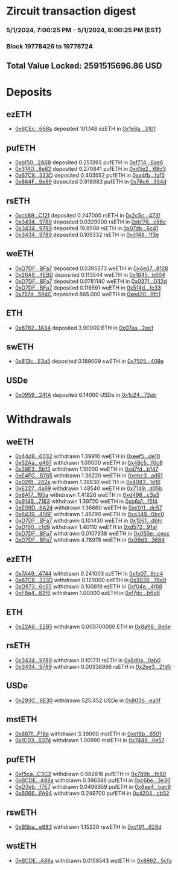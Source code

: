 # Zircuit transaction digest
### 5/1/2024, 7:00:25 PM - 5/1/2024, 8:00:25 PM (EST)
### Block 19778426 to 19778724

## Total Value Locked: 2591515696.86 USD

# Deposits
## ezETH
- [0x6CEc...668a](https://etherscan.io/address/0x6CEc8002DFF2FedA82394394Cb0Fe4346Cd1668a) deposited 101.148 ezETH in [0x1e8a...3101](https://etherscan.io/tx/0x6CEc8002DFF2FedA82394394Cb0Fe4346Cd1668a)
## pufETH
- [0xbf50...2A68](https://etherscan.io/address/0xbf507609C85755d5D767EA5Be6D5C07D20902A68) deposited 0.251393 pufETH in [0xf714...6ae6](https://etherscan.io/tx/0xbf507609C85755d5D767EA5Be6D5C07D20902A68)
- [0x314D...8e82](https://etherscan.io/address/0x314D5E2d95A99D248a5F4bdd1526Ecba4A258e82) deposited 0.270841 pufETH in [0xd3e2...68d3](https://etherscan.io/tx/0x314D5E2d95A99D248a5F4bdd1526Ecba4A258e82)
- [0x67C8...333D](https://etherscan.io/address/0x67C8A8F77D78D3df9B97104b5F89af0A7f32333D) deposited 0.403552 pufETH in [0xa4fb...fa15](https://etherscan.io/tx/0x67C8A8F77D78D3df9B97104b5F89af0A7f32333D)
- [0x864F...9e59](https://etherscan.io/address/0x864Fa4479E0Ac327E561716B8761fd1311B09e59) deposited 0.918983 pufETH in [0x76c6...334d](https://etherscan.io/tx/0x864Fa4479E0Ac327E561716B8761fd1311B09e59)
## rsETH
- [0xcb89...C12f](https://etherscan.io/address/0xcb89FC0002A5d3256DD1cDbd85eF54D6B052C12f) deposited 0.247000 rsETH in [0x2c5c...473f](https://etherscan.io/tx/0xcb89FC0002A5d3256DD1cDbd85eF54D6B052C12f)
- [0x3434...9789](https://etherscan.io/address/0x34349c5569e7B846c3558961552D2202760A9789) deposited 0.0329000 rsETH in [0xb178...c86c](https://etherscan.io/tx/0x34349c5569e7B846c3558961552D2202760A9789)
- [0x3434...9789](https://etherscan.io/address/0x34349c5569e7B846c3558961552D2202760A9789) deposited 19.8508 rsETH in [0x07db...6c41](https://etherscan.io/tx/0x34349c5569e7B846c3558961552D2202760A9789)
- [0x3434...9789](https://etherscan.io/address/0x34349c5569e7B846c3558961552D2202760A9789) deposited 0.105332 rsETH in [0xd148...1f3e](https://etherscan.io/tx/0x34349c5569e7B846c3558961552D2202760A9789)
## weETH
- [0xD7DF...BFa7](https://etherscan.io/address/0xD7DF7E085214743530afF339aFC420c7c720BFa7) deposited 0.0395373 weETH in [0x4e67...8128](https://etherscan.io/tx/0xD7DF7E085214743530afF339aFC420c7c720BFa7)
- [0x26A8...4EBD](https://etherscan.io/address/0x26A89D6a6A9470ac84734658A795e66662DD4EBD) deposited 0.113544 weETH in [0x1845...b604](https://etherscan.io/tx/0x26A89D6a6A9470ac84734658A795e66662DD4EBD)
- [0xD7DF...BFa7](https://etherscan.io/address/0xD7DF7E085214743530afF339aFC420c7c720BFa7) deposited 0.0781140 weETH in [0x0371...032d](https://etherscan.io/tx/0xD7DF7E085214743530afF339aFC420c7c720BFa7)
- [0xD7DF...BFa7](https://etherscan.io/address/0xD7DF7E085214743530afF339aFC420c7c720BFa7) deposited 0.116591 weETH in [0x514d...fc33](https://etherscan.io/tx/0xD7DF7E085214743530afF339aFC420c7c720BFa7)
- [0x757d...594C](https://etherscan.io/address/0x757dB7C1D65b1d3144E2AfB3dE8AA3D6Ee87594C) deposited 865.000 weETH in [0xed20...9fc1](https://etherscan.io/tx/0x757dB7C1D65b1d3144E2AfB3dE8AA3D6Ee87594C)
## ETH
- [0x8782...1A34](https://etherscan.io/address/0x87828B2F0c97E03eff9eb5bCED20f33d20941A34) deposited 3.90000 ETH in [0x07aa...2ee1](https://etherscan.io/tx/0x87828B2F0c97E03eff9eb5bCED20f33d20941A34)
## swETH
- [0x813c...E3a5](https://etherscan.io/address/0x813c2398850725d31aD455C2165Ab37B050dE3a5) deposited 0.189009 swETH in [0x7505...409e](https://etherscan.io/tx/0x813c2398850725d31aD455C2165Ab37B050dE3a5)
## USDe
- [0x0959...241A](https://etherscan.io/address/0x0959604447c2e2303e1C98AD1efDf64558C6241A) deposited 6.14000 USDe in [0x1c24...72eb](https://etherscan.io/tx/0x0959604447c2e2303e1C98AD1efDf64558C6241A)
# Withdrawals
## weETH
- [0x44d8...6032](https://etherscan.io/address/0x44d8c80694B71c469218846A8a8400fD2b996032) withdrawn 1.39910 weETH in [0xeef5...de10](https://etherscan.io/tx/0x44d8c80694B71c469218846A8a8400fD2b996032)
- [0x52Aa...e497](https://etherscan.io/address/0x52Aa899454998Be5b000Ad077a46Bbe360F4e497) withdrawn 1.00000 weETH in [0x49c5...f0c8](https://etherscan.io/tx/0x52Aa899454998Be5b000Ad077a46Bbe360F4e497)
- [0x38E3...5b13](https://etherscan.io/address/0x38E323303c9e346A1106f88755294fbceDf45b13) withdrawn 1.10000 weETH in [0xd7fd...b147](https://etherscan.io/tx/0x38E323303c9e346A1106f88755294fbceDf45b13)
- [0xE4FC...B765](https://etherscan.io/address/0xE4FC5866F7920D90Ef6D6Bc9164538E1160AB765) withdrawn 1.36220 weETH in [0xebc3...ad51](https://etherscan.io/tx/0xE4FC5866F7920D90Ef6D6Bc9164538E1160AB765)
- [0x02f8...242e](https://etherscan.io/address/0x02f89DA72B4204528864C6134249a6c94485242e) withdrawn 1.39830 weETH in [0x4083...1d16](https://etherscan.io/tx/0x02f89DA72B4204528864C6134249a6c94485242e)
- [0xE227...4a69](https://etherscan.io/address/0xE2273b2C86B7aB0e75eD5058B4Da18d047E64a69) withdrawn 1.48540 weETH in [0x7149...d05b](https://etherscan.io/tx/0xE2273b2C86B7aB0e75eD5058B4Da18d047E64a69)
- [0x8A17...195a](https://etherscan.io/address/0x8A176001e4D6c791241565FCf9C1857E0277195a) withdrawn 1.41820 weETH in [0xd498...c3a3](https://etherscan.io/tx/0x8A176001e4D6c791241565FCf9C1857E0277195a)
- [0x914B...7163](https://etherscan.io/address/0x914B5Ea444ac7Ce8Fec94c71e6414aC365a67163) withdrawn 1.39720 weETH in [0xb6a1...f5f4](https://etherscan.io/tx/0x914B5Ea444ac7Ce8Fec94c71e6414aC365a67163)
- [0xE09D...6A24](https://etherscan.io/address/0xE09D9383cD4389ec2B9bF66D293Ed80fDa686A24) withdrawn 1.36660 weETH in [0xc011...dc57](https://etherscan.io/tx/0xE09D9383cD4389ec2B9bF66D293Ed80fDa686A24)
- [0x8439...406F](https://etherscan.io/address/0x84395179F0C0aaf17a1102d4c7D5dC570A16406F) withdrawn 1.45790 weETH in [0xa349...0bc0](https://etherscan.io/tx/0x84395179F0C0aaf17a1102d4c7D5dC570A16406F)
- [0xD7DF...BFa7](https://etherscan.io/address/0xD7DF7E085214743530afF339aFC420c7c720BFa7) withdrawn 0.101430 weETH in [0x1261...dbfc](https://etherscan.io/tx/0xD7DF7E085214743530afF339aFC420c7c720BFa7)
- [0xD160...c1d9](https://etherscan.io/address/0xD16071aab7aD281466CEc4b34ecC45130907c1d9) withdrawn 1.40110 weETH in [0xd572...91af](https://etherscan.io/tx/0xD16071aab7aD281466CEc4b34ecC45130907c1d9)
- [0xD7DF...BFa7](https://etherscan.io/address/0xD7DF7E085214743530afF339aFC420c7c720BFa7) withdrawn 0.0107938 weETH in [0x050e...cecc](https://etherscan.io/tx/0xD7DF7E085214743530afF339aFC420c7c720BFa7)
- [0xD7DF...BFa7](https://etherscan.io/address/0xD7DF7E085214743530afF339aFC420c7c720BFa7) withdrawn 4.76978 weETH in [0x99d3...3684](https://etherscan.io/tx/0xD7DF7E085214743530afF339aFC420c7c720BFa7)
## ezETH
- [0x7A49...4744](https://etherscan.io/address/0x7A493Be5c2ce014cD049Bf178a1ac0Db1B434744) withdrawn 0.241003 ezETH in [0xfe07...9cc4](https://etherscan.io/tx/0x7A493Be5c2ce014cD049Bf178a1ac0Db1B434744)
- [0x67C8...333D](https://etherscan.io/address/0x67C8A8F77D78D3df9B97104b5F89af0A7f32333D) withdrawn 0.120000 ezETH in [0x3938...78e0](https://etherscan.io/tx/0x67C8A8F77D78D3df9B97104b5F89af0A7f32333D)
- [0xD873...6c55](https://etherscan.io/address/0xD873AF8897d22A7F3fFdDcc4078d95641a056c55) withdrawn 0.100819 ezETH in [0xf04e...4f68](https://etherscan.io/tx/0xD873AF8897d22A7F3fFdDcc4078d95641a056c55)
- [0xFBe4...82f6](https://etherscan.io/address/0xFBe4ed351758Fd121adf1519611C587eB34582f6) withdrawn 1.00000 ezETH in [0xf7dc...b6d6](https://etherscan.io/tx/0xFBe4ed351758Fd121adf1519611C587eB34582f6)
## ETH
- [0x22A8...E2B5](https://etherscan.io/address/0x22A84d3612422873985b6aCb039C7B43f13EE2B5) withdrawn 0.000700000 ETH in [0x8a98...8e6e](https://etherscan.io/tx/0x22A84d3612422873985b6aCb039C7B43f13EE2B5)
## rsETH
- [0x3434...9789](https://etherscan.io/address/0x34349c5569e7B846c3558961552D2202760A9789) withdrawn 0.101711 rsETH in [0x8d0a...0ab0](https://etherscan.io/tx/0x34349c5569e7B846c3558961552D2202760A9789)
- [0x3434...9789](https://etherscan.io/address/0x34349c5569e7B846c3558961552D2202760A9789) withdrawn 0.00336986 rsETH in [0x2ee3...21d5](https://etherscan.io/tx/0x34349c5569e7B846c3558961552D2202760A9789)
## USDe
- [0x293C...6E30](https://etherscan.io/address/0x293C6937D8D82e05B01335F7B33FBA0c8e256E30) withdrawn 525.452 USDe in [0x803b...ea0f](https://etherscan.io/tx/0x293C6937D8D82e05B01335F7B33FBA0c8e256E30)
## mstETH
- [0x887f...F16a](https://etherscan.io/address/0x887f9c24363b19A97baC67F8B35DFbE1d91bF16a) withdrawn 3.39000 mstETH in [0xef8b...6501](https://etherscan.io/tx/0x887f9c24363b19A97baC67F8B35DFbE1d91bF16a)
- [0x1C03...6374](https://etherscan.io/address/0x1C034232454c3Ce6A0F0d6E6551c71626D086374) withdrawn 1.00990 mstETH in [0x7448...0e57](https://etherscan.io/tx/0x1C034232454c3Ce6A0F0d6E6551c71626D086374)
## pufETH
- [0xf5ca...C3C2](https://etherscan.io/address/0xf5ca908c5E57AAc9E0bD262B7eaebc0755c2C3C2) withdrawn 0.582616 pufETH in [0x789b...fb80](https://etherscan.io/tx/0xf5ca908c5E57AAc9E0bD262B7eaebc0755c2C3C2)
- [0xBCDE...A88a](https://etherscan.io/address/0xBCDEaAFCc015B5194A221cCf3843FFa1b049A88a) withdrawn 0.396386 pufETH in [0xc6be...3e30](https://etherscan.io/tx/0xBCDEaAFCc015B5194A221cCf3843FFa1b049A88a)
- [0xD3eb...f7E7](https://etherscan.io/address/0xD3eb9b494B514845eC2636bd2499737F5A13f7E7) withdrawn 0.0496959 pufETH in [0x8ae4...bec9](https://etherscan.io/tx/0xD3eb9b494B514845eC2636bd2499737F5A13f7E7)
- [0x6066...FA94](https://etherscan.io/address/0x60663af31Be6Fb5F4c89cC2ccA07F0BF3B2CFA94) withdrawn 0.249700 pufETH in [0x4204...cb52](https://etherscan.io/tx/0x60663af31Be6Fb5F4c89cC2ccA07F0BF3B2CFA94)
## rswETH
- [0xB5ba...e883](https://etherscan.io/address/0xB5ba25231cB906e68e4BAE0E7bbe6EcD972Be883) withdrawn 1.15220 rswETH in [0xc191...628d](https://etherscan.io/tx/0xB5ba25231cB906e68e4BAE0E7bbe6EcD972Be883)
## wstETH
- [0xBCDE...A88a](https://etherscan.io/address/0xBCDEaAFCc015B5194A221cCf3843FFa1b049A88a) withdrawn 0.0158543 wstETH in [0x8662...5cfa](https://etherscan.io/tx/0xBCDEaAFCc015B5194A221cCf3843FFa1b049A88a)
